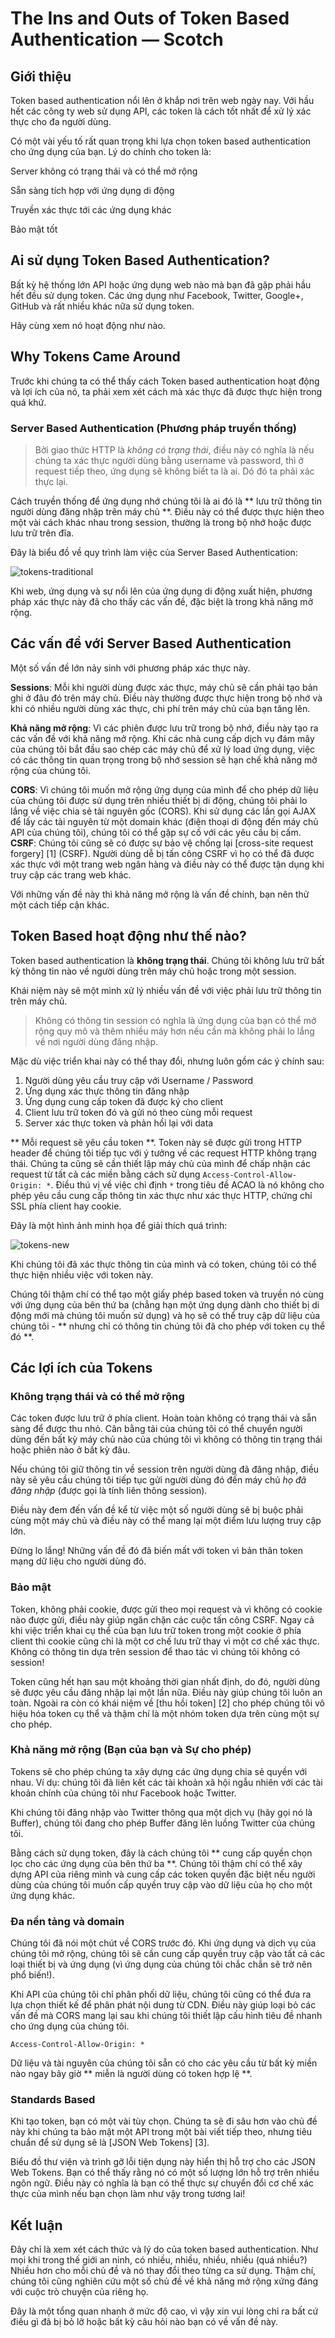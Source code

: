 # The Ins and Outs of Token Based Authentication ― Scotch

## Giới thiệu

Token based authentication nổi lên ở khắp nơi trên web  ngày nay. Với hầu hết các công ty web sử dụng API, các token là cách tốt nhất để xử lý xác thực cho đa người dùng. 

Có một vài yếu tố rất quan trọng khi lựa chọn token based authentication cho ứng dụng của bạn. Lý do chính cho token là:

Server không có trạng thái và có thể mở rộng

Sẵn sàng tích hợp với ứng dụng di động

Truyền xác thực tới các ứng dụng khác

Bảo mật tốt

## Ai sử dụng Token Based Authentication?

Bất kỳ hệ thống lớn API hoặc ứng dụng web nào mà bạn đã gặp phải hầu hết đều sử dụng token. Các ứng dụng như Facebook, Twitter, Google+, GitHub và rất nhiều khác nữa sử dụng token.

Hãy cùng xem nó hoạt động như nào.

## Why Tokens Came Around

Trước khi chúng ta có thể thấy cách Token based authentication hoạt động và lợi ích của nó, ta phải xem xét cách mà xác thực đã được thực hiện trong quá khứ.

### Server Based Authentication (Phương pháp truyền thống)

> Bởi giao thức HTTP là _không có trạng thái_, điều này có nghĩa là nếu chúng ta xác thực người dùng bằng username và password, thì ở request tiếp theo, ứng dụng sẽ không biết ta là ai. Dó đó ta phải xác thực lại.

Cách truyền thống để ứng dụng nhớ chúng tôi là ai đó là ** lưu trữ thông tin người dùng đăng nhập  trên máy chủ **. Điều này có thể được thực hiện theo một vài cách khác nhau trong session, thường là trong bộ nhớ hoặc được lưu trữ trên đĩa.

Đây là biểu đồ về quy trình làm việc của Server Based Authentication:

![tokens-traditional](https://cask.scotch.io/2014/11/tokens-traditional.png)

Khi web, ứng dụng và sự nổi lên của ứng dụng di động xuất hiện, phương pháp xác thực này đã cho thấy các vấn đề, đặc biệt là trong khả năng mở rộng.

## Các vấn đề với Server Based Authentication

Một số vấn đề lớn nảy sinh với phương pháp xác thực này.

**Sessions**: Mỗi khi người dùng được xác thực, máy chủ sẽ cần phải tạo bản ghi ở đâu đó trên máy chủ. Điều này thường được thực hiện trong bộ nhớ và khi có nhiều người dùng xác thực, chi phí trên máy chủ của bạn tăng lên.

**Khả năng mở rộng**: Vì các phiên được lưu trữ trong bộ nhớ, điều này tạo ra các vấn đề với khả năng mở rộng. Khi các nhà cung cấp dịch vụ đám mây của chúng tôi bắt đầu sao chép các máy chủ để xử lý load ứng dụng, việc có các thông tin quan trọng trong bộ nhớ session sẽ hạn chế khả năng mở rộng của chúng tôi.

**CORS**: Vì chúng tôi muốn mở rộng ứng dụng của mình để cho phép dữ liệu của chúng tôi được sử dụng trên nhiều thiết bị di động, chúng tôi phải lo lắng về việc chia sẻ tài nguyên gốc (CORS). Khi sử dụng các lần gọi AJAX để lấy các tài nguyên từ một domain khác (điện thoại di động đến máy chủ API của chúng tôi), chúng tôi có thể gặp sự cố với các yêu cầu bị cấm.
**CSRF**: Chúng tôi cũng sẽ có được sự bảo vệ chống lại [cross-site request forgery] [1] (CSRF). Người dùng dễ bị tấn công CSRF vì họ có thể đã được xác thực với một trang web ngân hàng và điều này có thể được tận dụng khi truy cập các trang web khác.

Với những vấn đề này thì khả năng mở rộng là vấn đề chính, bạn nên thử một cách tiếp cận khác.

## Token Based hoạt động như thế nào?

Token based authentication là **không trạng thái**. Chúng tôi không lưu trữ bất kỳ thông tin nào về người dùng trên máy chủ hoặc trong một session.

Khái niệm này sẽ một mình xử lý nhiều vấn đề với việc phải lưu trữ thông tin trên máy chủ.

> Không có thông tin session có nghĩa là ứng dụng của bạn có thể mở rộng quy mô và thêm nhiều máy hơn nếu cần mà không phải lo lắng về nơi người dùng đăng nhập.

Mặc dù việc triển khai này có thể thay đổi, nhưng luôn gồm các ý chính sau:

1. Người dùng yêu cầu truy cập với Username / Password
2. Ứng dụng xác thực thông tin đăng nhập
3. Ứng dụng cung cấp token đã được ký cho client
4. Client lưu trữ token đó và gửi nó theo cùng mỗi request 
5. Server xác thực token và phản hồi lại với data 

** Mỗi request sẽ yêu cầu token **. Token này sẽ được gửi trong HTTP header để chúng tôi tiếp tục với ý tưởng về các request HTTP không trạng thái. Chúng ta cũng sẽ cần thiết lập máy chủ của mình để chấp nhận các request từ tất cả các miền bằng cách sử dụng `Access-Control-Allow-Origin: *`. Điều thú vị về việc chỉ định `*` trong tiêu đề ACAO là nó không cho phép yêu cầu cung cấp thông tin xác thực như xác thực HTTP, chứng chỉ SSL phía client hay cookie.

Đây là một hình ảnh minh họa để giải thích quá trình:

![tokens-new](https://cask.scotch.io/2014/11/tokens-new.png)

Khi chúng tôi đã xác thực thông tin của mình và có token, chúng tôi có thể thực hiện nhiều việc với token này.

Chúng tôi thậm chí có thể tạo một giấy phép based token và truyền nó cùng với ứng dụng của bên thứ ba (chẳng hạn một ứng dụng dành cho thiết bị di động mới mà chúng tôi muốn sử dụng) và họ sẽ có thể truy cập dữ liệu của chúng tôi - ** nhưng chỉ có thông tin chúng tôi đã cho phép với token cụ thể đó **.

## Các lợi ích của Tokens

### Không trạng thái và có thể mở rộng

Các token được lưu trữ ở phía client. Hoàn toàn không có trạng thái và sẵn sàng để được thu nhỏ. Cân bằng tải của chúng tôi có thể chuyển người dùng đến bất kỳ máy chủ nào của chúng tôi vì không có thông tin trạng thái hoặc phiên nào ở bất kỳ đâu.

Nếu chúng tôi giữ thông tin về session trên người dùng đã đăng nhập, điều này sẽ yêu cầu chúng tôi tiếp tục gửi người dùng đó đến máy chủ _họ đã đăng nhập_ (được gọi là tính liên thông session).

Điều này đem đến vấn đề kể từ việc một số người dùng sẽ bị buộc phải cùng một máy chủ và điều này có thể mang lại một điểm lưu lượng truy cập lớn.

Đừng lo lắng! Những vấn đề đó đã biến mất với token vì bản thân token mạng dữ liệu cho người dùng đó.

### Bảo mật

Token, không phải cookie, được gửi theo mọi request và vì không có cookie nào được gửi, điều này giúp ngăn chặn các cuộc tấn công CSRF. Ngay cả khi việc triển khai cụ thể của bạn lưu trữ token trong một cookie ở phía client thì cookie cũng chỉ là một cơ chế lưu trữ thay vì một cơ chế xác thực. Không có thông tin dựa trên session để thao tác vì chúng tôi không có session!

Token cũng hết hạn sau một khoảng thời gian nhất định, do đó, người dùng sẽ được yêu cầu đăng nhập lại một lần nữa. Điều này giúp chúng tôi luôn an toàn. Ngoài ra còn có khái niệm về [thu hồi token] [2] cho phép chúng tôi vô hiệu hóa token cụ thể và thậm chí là một nhóm token dựa trên cùng một sự cho phép.

### Khả năng mở rộng (Bạn của bạn và Sự cho phép)

Tokens sẽ cho phép chúng ta xây dựng các ứng dụng chia sẻ quyền với nhau. Ví dụ: chúng tôi đã liên kết các tài khoản xã hội ngẫu nhiên với các tài khoản chính của chúng tôi như Facebook hoặc Twitter.

Khi chúng tôi đăng nhập vào Twitter thông qua một dịch vụ (hãy gọi nó là Buffer), chúng tôi đang cho phép Buffer đăng lên luồng Twitter của chúng tôi.

Bằng cách sử dụng token, đây là cách chúng tôi ** cung cấp quyền chọn lọc cho các ứng dụng của bên thứ ba **. Chúng tôi thậm chí có thể xây dựng API của riêng mình và cung cấp các token quyền đặc biệt nếu người dùng của chúng tôi muốn cấp quyền truy cập vào dữ liệu của họ cho một ứng dụng khác.

### Đa nền tảng và domain

Chúng tôi đã nói một chút về CORS trước đó. Khi ứng dụng và dịch vụ của chúng tôi mở rộng, chúng tôi sẽ cần cung cấp quyền truy cập vào tất cả các loại thiết bị và ứng dụng (vì ứng dụng của chúng tôi chắc chắn sẽ trở nên phổ biến!).

Khi API của chúng tôi chỉ phân phối dữ liệu, chúng tôi cũng có thể đưa ra lựa chọn thiết kế để phân phát nội dung từ CDN. Điều này giúp loại bỏ các vấn đề mà CORS mang lại sau khi chúng tôi thiết lập cấu hình tiêu đề nhanh cho ứng dụng của chúng tôi.
    
    
    Access-Control-Allow-Origin: *
    

Dữ liệu và tài nguyên của chúng tôi sẵn có cho các yêu cầu từ bất kỳ miền nào ngay bây giờ ** miễn là người dùng có token hợp lệ **.

### Standards Based

Khi tạo token, bạn có một vài tùy chọn. Chúng ta sẽ đi sâu hơn vào chủ đề này khi chúng ta bảo mật một API trong một bài viết tiếp theo, nhưng tiêu chuẩn để sử dụng sẽ là [JSON Web Tokens] [3].

Biểu đồ thư viện và trình gỡ lỗi tiện dụng này hiển thị hỗ trợ cho các JSON Web Tokens. Bạn có thể thấy rằng nó có một số lượng lớn hỗ trợ trên nhiều ngôn ngữ. Điều này có nghĩa là bạn có thể thực sự chuyển đổi cơ chế xác thực của mình nếu bạn chọn làm như vậy trong tương lai!

## Kết luận

Đây chỉ là xem xét cách thức và lý do của token based authentication. Như mọi khi trong thế giới an ninh, có nhiều, nhiều, nhiều, nhiều (quá nhiều?) Nhiều hơn cho mỗi chủ đề và nó thay đổi theo từng ca sử dụng. Thậm chí, chúng tôi cũng nghiên cứu một số chủ đề về khả năng mở rộng xứng đáng với cuộc trò chuyện của riêng họ.

Đây là một tổng quan nhanh ở mức độ cao, vì vậy xin vui lòng chỉ ra bất cứ điều gì đã bị bỏ lỡ hoặc bất kỳ câu hỏi nào bạn có về vấn đề này.
